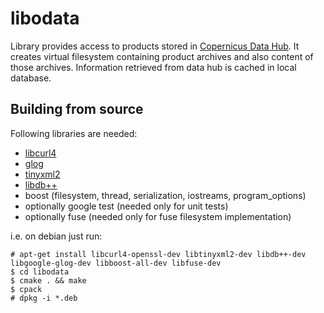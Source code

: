 # libodata
Library provides access to products stored in [Copernicus Data Hub](https://github.com/SentinelDataHub/dhus-distribution). It creates virtual filesystem containing product archives and also content of those archives. Information retrieved from data hub is cached in local database.

## Building from source
Following libraries are needed:

  * [libcurl4](https://github.com/curl/curl)
  * [glog](https://github.com/google/glog)
  * [tinyxml2](https://github.com/leethomason/tinyxml2)
  * [libdb++](https://github.com/berkeleydb/libdb)
  * boost (filesystem, thread, serialization, iostreams, program_options)
  * optionally google test (needed only for unit tests)
  * optionally fuse (needed only for fuse filesystem implementation)

i.e. on debian just run:

    # apt-get install libcurl4-openssl-dev libtinyxml2-dev libdb++-dev libgoogle-glog-dev libboost-all-dev libfuse-dev
    $ cd libodata
    $ cmake . && make
    $ cpack
    # dpkg -i *.deb